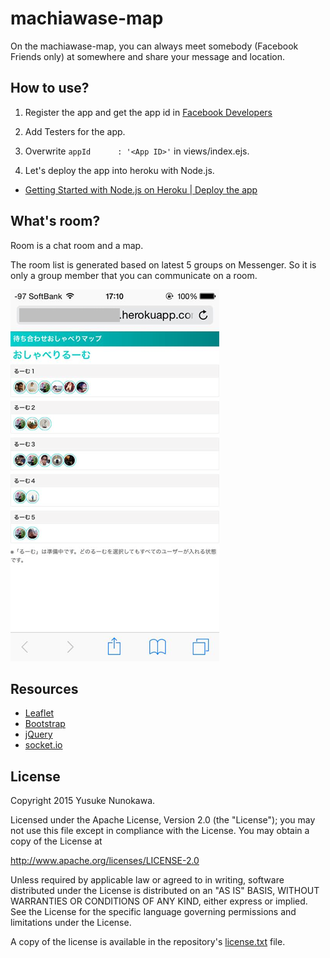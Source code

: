 # machiawase-map

On the machiawase-map, you can always meet somebody (Facebook Friends only) at somewhere and share your message and location.

## How to use?

1. Register the app and get the app id in [Facebook Developers](https://developers.facebook.com/)

1. Add Testers for the app.

1. Overwrite `appId      : '<App ID>'` in views/index.ejs.

1. Let's deploy the app into heroku with Node.js.


* [Getting Started with Node.js on Heroku | Deploy the app](https://devcenter.heroku.com/articles/getting-started-with-nodejs#deploy-the-app)

## What's room?

Room is a chat room and a map.

The room list is generated based on latest 5 groups on Messenger. So it is only a group member that you can communicate on a room.

[![](readme/rooms-ui.png)]()

## Resources

* [Leaflet](https://developers.arcgis.com/javascript/)
* [Bootstrap](http://getbootstrap.com/)
* [jQuery](https://jquery.com/)
* [socket.io](http://socket.io/)

## License
Copyright 2015 Yusuke Nunokawa.

Licensed under the Apache License, Version 2.0 (the "License");
you may not use this file except in compliance with the License.
You may obtain a copy of the License at

   http://www.apache.org/licenses/LICENSE-2.0

Unless required by applicable law or agreed to in writing, software
distributed under the License is distributed on an "AS IS" BASIS,
WITHOUT WARRANTIES OR CONDITIONS OF ANY KIND, either express or implied.
See the License for the specific language governing permissions and
limitations under the License.

A copy of the license is available in the repository's [license.txt](/license.txt) file.
